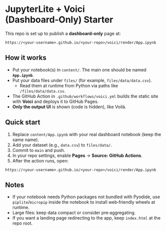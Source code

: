 # JupyterLite + Voici (Dashboard‑Only) Starter

This repo is set up to publish a **dashboard‑only** page at:

```
https://<your-username>.github.io/<your-repo>/voici/render/App.ipynb
```

## How it works

- Put your notebook(s) in `content/`. The main one should be named **`App.ipynb`**.
- Put your data files under `files/` (for example, `files/data/data.csv`).
  - Read them at runtime from Python via paths like `/files/data/data.csv`.
- The GitHub Action in `.github/workflows/voici.yml` builds the static site with **Voici** and deploys it to GitHub Pages.
- **Only the output UI** is shown (code is hidden), like Voilà.

## Quick start

1. Replace `content/App.ipynb` with your real dashboard notebook (keep the same name).
2. Add your dataset (e.g., `data.csv`) to `files/data/`.
3. Commit to `main` and push.
4. In your repo settings, enable **Pages** → **Source: GitHub Actions**.
5. After the action runs, open:

```
https://<your-username>.github.io/<your-repo>/voici/render/App.ipynb
```

## Notes

- If your notebook needs Python packages not bundled with Pyodide, use `piplite`/`micropip` inside the notebook to install web‑friendly wheels at runtime.
- Large files: keep data compact or consider pre‑aggregating.
- If you want a landing page redirecting to the app, keep `index.html` at the repo root.
